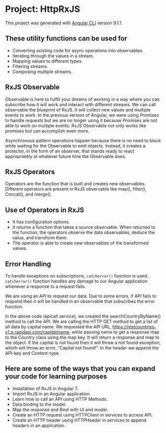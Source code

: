 # Project: HttpRxJS

This project was generated with [Angular CLI](https://github.com/angular/angular-cli) version 9.1.1.

## These utility functions can be used for

* Converting existing code for async operations into observables.
* Iterating through the values in a stream.
* Mapping values to different types.
* Filtering streams.
* Composing multiple streams.

## RxJS Observable

Observable is here to fulfill your dreams of working in a way where you can subscribe how it will work and interact with different streams. We can call observable the blueprint of RxJS. It will collect new values and multiple events to work. In the previous version of Angular, we were using Promises to handle requests but we are no longer using it because Promises are not able to work on multiple events. RxJS Observable not only works like promises but can accomplish even more.

Asynchronous pattern operations happen because there is no need to block while waiting for the Observable to emit objects. Instead, it creates a protector, in the form of an observer, that stands ready to react appropriately at whatever future time the Observable does.

## RxJS Operators

Operators are the function that is built and creates new observables. Different operators are present in RxJS observable like map(), filter(), Concat(), and merge().

## Use of Operators in RxJS

* It has configuration options.
* It returns a function that takes a source observable. When returned to the function, the operators observe the data observables, deduce the value, and transform them.
* The operator is able to create new observables of the transformed values.

## Error Handling

To handle exceptions on subscriptions, ```catcherror()``` function is used. ```catcherror()``` function handles any damage to our Angular application whenever a response to a request fails.

We are using an API to request our data. Due to some errors, if API fails to respond then it will be handled in an observable that subscribes the error function.

In the above code (apicall service), we created the searchCountryByName() method to call the API. We are calling the HTTP GET method to get a list of all data by capital name. We requested the API URL, <https://restcountries-v1.p.rapidapi.com/capital/name>, while passing name to get a response map to the Country class using the map key. It will return a response and map to the object. If the capital is not found then it will throw a not found exception, which will throw an error, “Capital not found!”. In the header we append the API-key and Content-type.

## Here are some of the ways that you can expand your code for learning purposes

* Installation of RxJS in Angular 7.
* Import RxJS in an Angular application.
* Learn how to call an API using HTTP Methods.
* Data binding to the model.
* Map the response and Bind with UI and model.
* Create an HTTP request using HTTPClient in services to access API.
* Create an HTTP header using HTTPHeader in services to append headers in an application.
